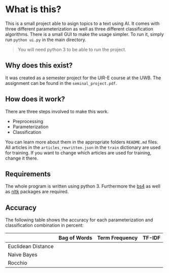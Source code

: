 # What is this?

This is a small project able to asign topics to a text using AI. It comes with three different parameterization as well as three different classification algorithms. There is a small GUI to make the usage simpler. To run it, simply run `python ui.py` in the main directory.
>You will need python 3 to be able to run the project.

## Why does this exist?
It was created as a semester project for the UIR-E course at the UWB. The assignment can be found in the `seminal_project.pdf`.

## How does it work?
There are three steps involved to make this work.
 - Preprocessing
 - Parameterization
 - Classification  
 
You can learn more about them in the appropriate folders `README.md` files.  
All articles in the `articles_rewritten.json` in the `train` dictionary are used for training. If you want to change which articles are used for training, change it there.

## Requirements
The whole program is written using python 3. Furthermore the [bs4](https://pypi.org/project/beautifulsoup4/) as well as [nltk](https://pypi.org/project/nltk/) packages are required.

## Accuracy
The following table shows the accuracy for each parameterization and classification combination in percent:

 |                    | Bag of Words | Term Frequency | TF-IDF |
 | ------------------ | ------------ | -------------- | ------ |
 | Euclidean Distance |              |                |        |
 | Naive Bayes        |              |                |        |
 | Rocchio            |              |                |        |